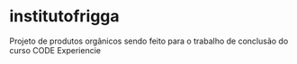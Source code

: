 # institutofrigga
Projeto de produtos orgânicos sendo feito para o trabalho de conclusão do curso CODE Experiencie
